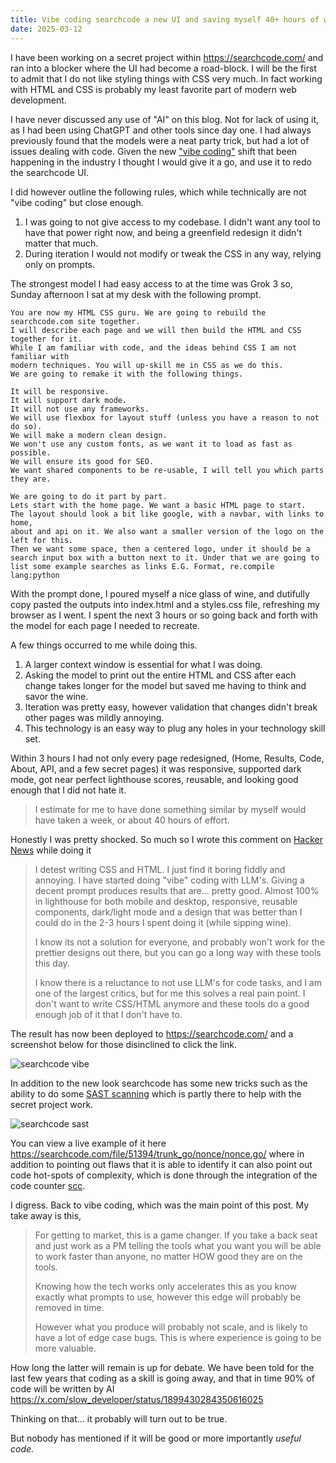 ```yaml
---
title: Vibe coding searchcode a new UI and saving myself 40+ hours of work
date: 2025-03-12
---
```


I have been working on a secret project within <https://searchcode.com/> and ran into a blocker where the UI had become a road-block. I will be the first to admit that I do not like styling things with CSS very much. In fact working with HTML and CSS is probably my least favorite part of modern web development.

I have never discussed any use of "AI" on this blog. Not for lack of using it, as I had been using ChatGPT and other tools since day one. I had always previously found that the models were a neat party trick, but had a lot of issues dealing with code. Given the new ["vibe coding"](https://en.wikipedia.org/wiki/Vibe_coding) shift that been happening in the industry I thought I would give it a go, and use it to redo the searchcode UI.

I did however outline the following rules, which while technically are not "vibe coding" but close enough.

1. I was going to not give access to my codebase. I didn't want any tool to have that power right now, and being a greenfield redesign it didn't matter that much.
2. During iteration I would not modify or tweak the CSS in any way, relying only on prompts.

The strongest model I had easy access to at the time was Grok 3 so, Sunday afternoon I sat at my desk with the following prompt.

    You are now my HTML CSS guru. We are going to rebuild the searchcode.com site together. 
    I will describe each page and we will then build the HTML and CSS together for it. 
    While I am familiar with code, and the ideas behind CSS I am not familiar with 
    modern techniques. You will up-skill me in CSS as we do this. 
    We are going to remake it with the following things.

    It will be responsive.
    It will support dark mode.
    It will not use any frameworks.
    We will use flexbox for layout stuff (unless you have a reason to not do so).
    We will make a modern clean design.
    We won't use any custom fonts, as we want it to load as fast as possible.
    We will ensure its good for SEO.
    We want shared components to be re-usable, I will tell you which parts they are.

    We are going to do it part by part.
    Lets start with the home page. We want a basic HTML page to start. 
    The layout should look a bit like google, with a navbar, with links to home, 
    about and api on it. We also want a smaller version of the logo on the left for this. 
    Then we want some space, then a centered logo, under it should be a 
    search input box with a button next to it. Under that we are going to 
    list some example searches as links E.G. Format, re.compile lang:python

With the prompt done, I poured myself a nice glass of wine, and dutifully copy pasted the outputs into index.html and a styles.css file, refreshing my browser as I went. I spent the next 3 hours or so going back and forth with the model for each page I needed to recreate.

A few things occurred to me while doing this.

1. A larger context window is essential for what I was doing.
2. Asking the model to print out the entire HTML and CSS after each change takes longer for the model but saved me having to think and savor the wine.
3. Iteration was pretty easy, however validation that changes didn't break other pages was mildly annoying.
4. This technology is an easy way to plug any holes in your technology skill set.

Within 3 hours I had not only every page redesigned, (Home, Results, Code, About, API, and a few secret pages) it was responsive, supported dark mode, got near perfect lighthouse scores, reusable, and looking good enough that I did not hate it.

> I estimate for me to have done something similar by myself would have taken a week, or about 40 hours of effort.

Honestly I was pretty shocked. So much so I wrote this comment on [Hacker News](https://news.ycombinator.com/item?id=43327155) while doing it

> I detest writing CSS and HTML. I just find it boring fiddly and annoying. I have started doing "vibe" coding with LLM's. Giving a decent prompt produces results that are... pretty good.
Almost 100% in lighthouse for both mobile and desktop, responsive, reusable components, dark/light mode and a design that was better than I could do in the 2-3 hours I spent doing it (while sipping wine).
>
> I know its not a solution for everyone, and probably won't work for the prettier designs out there, but you can go a long way with these tools this day.
>
>I know there is a reluctance to not use LLM's for code tasks, and I am one of the largest critics, but for me this solves a real pain point. I don't want to write CSS/HTML anymore and these tools do a good enough job of it that I don't have to.

The result has now been deployed to <https://searchcode.com/> and a screenshot below for those disinclined to click the link.

![searchcode vibe](/static/searchcode-vibe/searchcode_vibe.png)

In addition to the new look searchcode has some new tricks such as the ability to do some [SAST scanning](https://en.wikipedia.org/wiki/Static_application_security_testing) which is partly there to help with the secret project work.

![searchcode sast](/static/searchcode-vibe/searchcode-1.png)

You can view a live example of it here <https://searchcode.com/file/51394/trunk_go/nonce/nonce.go/> where in addition to pointing out flaws that it is able to identify it can also point out code hot-spots of complexity, which is done through the integration of the code counter [scc](https://github.com/boyter/scc).

I digress. Back to vibe coding, which was the main point of this post. My take away is this,

> For getting to market, this is a game changer. If you take a back seat and just work as a PM telling the tools what you want you will be able to work faster than anyone, no matter HOW good they are on the tools.
>
> Knowing how the tech works only accelerates this as you know exactly what prompts to use, however this edge will probably be removed in time.
>
> However what you produce will probably not scale, and is likely to have a lot of edge case bugs. This is where experience is going to be more valuable.

How long the latter will remain is up for debate. We have been told for the last few years that coding as a skill is going away, and that in time 90% of code will be written by AI <https://x.com/slow_developer/status/1899430284350616025>

Thinking on that... it probably will turn out to be true.

But nobody has mentioned if it will be good or more importantly _useful code_.
